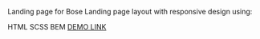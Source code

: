 Landing page for Bose
Landing page layout with responsive design using:

HTML
SCSS
BEM
[DEMO LINK](https://borys-andrew.github.io/bose-landing/)
